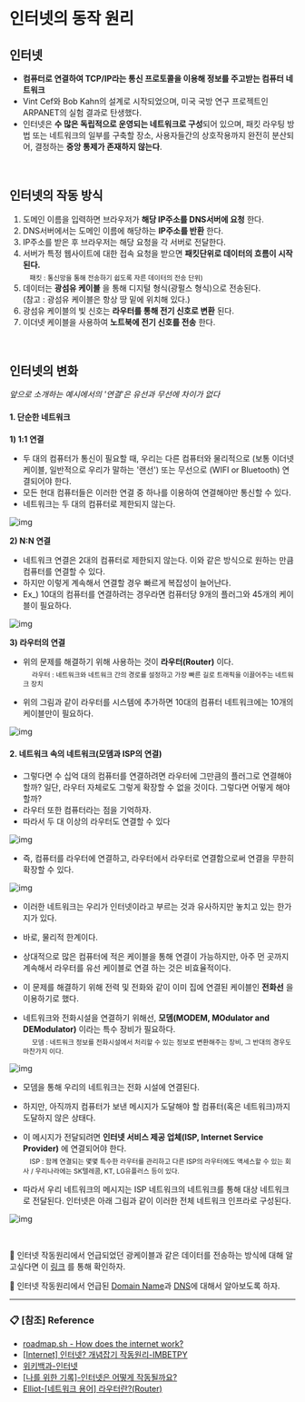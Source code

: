 # 인터넷의 동작 원리


## 인터넷

- **컴퓨터로 연결하여 TCP/IP라는 통신 프로토콜을 이용해 정보를 주고받는 컴퓨터 네트워크**
- Vint Cef와 Bob Kahn의 설계로 시작되었으며, 미국 국방 연구 프로젝트인 ARPANET의 실험 결과로 탄생했다.
- 인터넷은 **수 많은 독립적으로 운영되는 네트워크로 구성**되어 있으며, 패킷 라우팅 방법 또는 네트워크의 일부를 구축할 장소, 사용자들간의 상호작용까지 완전히 분산되어, 결정하는 **중앙 통제가 존재하지 않는다**.

<BR>

## 인터넷의 작동 방식

  1. 도메인 이름을 입력하면 브라우저가 **해당 IP주소를 DNS서버에 요청** 한다.
  2. DNS서버에서는 도메인 이름에 해당하는 **IP주소를 반환** 한다.
  3. IP주소를 받은 후 브라우저는 해당 요청을 각 서버로 전달한다.
  4. 서버가 특정 웹사이트에 대한 접속 요청을 받으면 **패킷단위로 데이터의 흐름이 시작된다.**<br>
      &nbsp; &nbsp;<sub>패킷 : 통신망을 통해 전송하기 쉽도록 자른 데이터의 전송 단위)</sub>
  5. 데이터는 **광섬유 케이블** 을 통해 디지털 형식(광펄스 형식)으로 전송된다.<br>
     (참고 : 광섬유 케이블은 항상 땅 밑에 위치해 있다.)
  6. 광섬유 케이블의 빛 신호는 **라우터를 통해 전기 신호로 변환** 된다.
  7. 이더넷 케이블을 사용하여 **노트북에 전기 신호를 전송** 한다.

<BR>

## 인터넷의 변화

*앞으로 소개하는 예시에서의 '연결'은 유선과 무선에 차이가 없다*

#### 1. 단순한 네트워크

**1) 1:1 연결**

- 두 대의 컴퓨터가 통신이 필요할 때, 우리는 다른 컴퓨터와 물리적으로 (보통 이더넷 케이블, 일반적으로 우리가 말하는 '랜선') 또는 무선으로 (WIFI or Bluetooth) 연결되어야 한다.
- 모든 현대 컴퓨터들은 이러한 연결 중 하나를 이용하여 연결해야만 통신할 수 있다.
- 네트워크는 두 대의 컴퓨터로 제한되지 않는다.


![img](https://media.vlpt.us/images/doomchit_3/post/0adb405a-6fab-48e2-b4d0-762c255b9d9c/1.png)



**2) N:N 연결**

- 네트워크 연결은 2대의 컴퓨터로 제한되지 않는다. 이와 같은 방식으로 원하는 만큼 컴퓨터를 연결할 수 있다. 
- 하지만 이렇게 계속해서 연결할 경우 빠르게 복잡성이 늘어난다.
- Ex_) 10대의 컴퓨터를 연결하려는 경우라면 컴퓨터당 9개의 플러그와 45개의 케이블이 필요하다.

![img](https://media.vlpt.us/images/doomchit_3/post/347572a8-3b5b-4b72-89fb-40091d17df10/2.png)



**3) 라우터의 연결**

- 위의 문제를 해결하기 위해 사용하는 것이 **라우터(Router)** 이다. <br>
  &nbsp; &nbsp; <sub>라우터 : 네트워크와 네트워크 간의 경로를 설정하고 가장 빠른 길로 트래픽을 이끌어주는 네트워크 장치</sub>

- 위의 그림과 같이 라우터를 시스템에 추가하면 10대의 컴퓨터 네트워크에는 10개의 케이블만이 필요하다.

![img](https://media.vlpt.us/images/doomchit_3/post/6334de99-3d4d-427d-a31b-74b485650f3d/3.png)



####  2. 네트워크 속의 네트워크(모뎀과 ISP의 연결)

- 그렇다면 수 십억 대의 컴퓨터를 연결하려면 라우터에 그만큼의 플러그로 연결해야 할까?
  일단, 라우터 자체로도 그렇게 확장할 수 없을 것이다. 그렇다면 어떻게 해야할까?
- 라우터 또한 컴퓨터라는 점을 기억하자.
- 따라서 두 대 이상의 라우터도 연결할 수 있다

![img](https://media.vlpt.us/images/doomchit_3/post/300c095e-770e-4091-bdb7-b17d14c1b691/4.png)

- 즉, 컴퓨터를 라우터에 연결하고, 라우터에서 라우터로 연결함으로써 연결을 무한히 확장할 수 있다.

![img](https://media.vlpt.us/images/doomchit_3/post/4676dc11-face-4266-92f2-68f51c38bbe0/internet-schema-5.png)

- 이러한 네트워크는 우리가 인터넷이라고 부르는 것과 유사하지만 놓치고 있는 한가지가 있다. 

- 바로, 물리적 한계이다.

- 상대적으로 많은 컴퓨터에 적은 케이블을 통해 연결이 가능하지만, 아주 먼 곳까지 계속해서 라우터를 유선 케이블로 연결 하는 것은 비효율적이다.

- 이 문제를 해결하기 위해 전력 및 전화와 같이 이미 집에 연결된 케이블인 **전화선** 을 이용하기로 했다.

- 네트워크와 전화시설을 연결하기 위해선, **모뎀(MODEM, MOdulator and DEModulator)** 이라는 특수 장비가 필요하다.<br>
  &nbsp; &nbsp;  <sub>모뎀 : 네트워크 정보를 전화시설에서 처리할 수 있는 정보로 변환해주는 장비, 그 반대의 경우도 마찬가지 이다.</sub>

![img](https://media.vlpt.us/images/doomchit_3/post/37085ff4-19f0-4c3b-9ac2-58a520cf52c6/6.png)



- 모뎀을 통해 우리의 네트워크는 전화 시설에 연결된다. 

- 하지만, 아직까지 컴퓨터가 보낸 메시지가 도달해야 할 컴퓨터(혹은 네트워크)까지 도달하지 않은 상태다.

- 이 메시지가 전달되려면 **인터넷 서비스 제공 업체(ISP, Internet Service Provider)** 에 연결되어야 한다.<br>
   &nbsp; &nbsp;<sub>ISP :  함께 연결되는 몇몇 특수한 라우터를 관리하고 다른 ISP의 라우터에도 액세스할 수 있는 회사 / 우리나라에는 SK텔레콤, KT, LG유플러스 등이 있다.</sub>

- 따라서 우리 네트워크의 메시지는 ISP 네트워크의 네트워크를 통해 대상 네트워크로 전달된다. 인터넷은 아래 그림과 같이 이러한 전체 네트워크 인프라로 구성된다.

![img](https://media.vlpt.us/images/doomchit_3/post/63e641a9-59db-4130-9e96-d97ede4aa3b8/7.png)

<BR>

:pushpin: 인터넷 작동원리에서 언급되었던 광케이블과 같은 데이터를 전송하는 방식에 대해 알고싶다면 이 [링크](https://youtu.be/ZhEf7e4kopM) 를 통해 확인하자.

:pushpin: 인터넷 작동원리에서 언급된 [Domain Name](./[Internet]What%20is%20Domain%20Name.md)과 [DNS]([Internet]DNS%20and%20how%20it%20works.md)에 대해서 알아보도록 하자.

-----------

### :clipboard: [참조] Reference

- [roadmap.sh - How does the internet work?](https://roadmap.sh/guides/what-is-internet)
- [[Internet] 인터넷? 개념잡기 작동원리-IMBETPY](https://velog.io/@doomchit_3/Internet-internet-what-how-IMBETPY)
- [위키백과-인터넷](https://ko.wikipedia.org/wiki/%EC%9D%B8%ED%84%B0%EB%84%B7)
- [[나를 위한 기록]-인터넷은 어떻게 작동될까요?](https://iamhyuki.github.io/internet/%EC%9D%B8%ED%84%B0%EB%84%B7%EC%9D%80-%EC%96%B4%EB%96%BB%EA%B2%8C-%EB%8F%99%EC%9E%91%ED%95%98%EB%8A%94%EA%B0%80/)
- [Elliot-[네트워크 용어] 라우터란?(Router)](https://puzzle-puzzle.tistory.com/entry/네트워크-용어-라우터란-Router)
